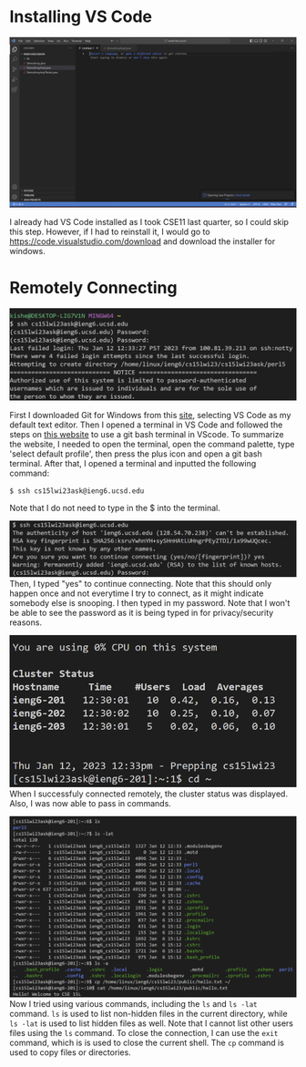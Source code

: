# Installing VS Code
![VS code setup screenshot](assets/cse15l-lab_report1_ss1.png)

I already had VS Code installed as I took CSE11 last quarter, so I could skip this step. However, if I had to reinstall it, I would go to https://code.visualstudio.com/download and download the installer for windows.

# Remotely Connecting 
![Remote Connection screenshot 1](assets/cse15l-lab_report1_ss2.png)

First I downloaded Git for Windows from this [site](https://gitforwindows.org/), selecting VS Code as my default text editor. Then I opened a terminal in VS Code and followed the steps on [this website](https://stackoverflow.com/questions/42606837/how-do-i-use-bash-on-windows-from-the-visual-studio-code-integrated-terminal/50527994#50527994) to use a git bash terminal in VScode. To summarize the website, I needed to open the terminal, open the command palette, type 'select default profile', then press the plus icon and open a git bash terminal. After that, I opened a terminal and inputted the following command:
```
$ ssh cs15lwi23ask@ieng6.ucsd.edu
```

Note that I do not need to type in the $ into the terminal. 


![Remote Connection screenshot 2](assets/cse15l-lab_report1_ss2point5.png)
Then, I typed "yes" to continue connecting. Note that this should only happen once and not everytime I try to connect, as it might indicate somebody else is snooping. I then typed in my password. Note that I won't be able to see the password as it is being typed in for privacy/security reasons.

![Remote Connection screenshot 3](assets/cse15l-lab_report1_ss3.png)
When I successfuly connected remotely, the cluster status was displayed. Also, I was now able to pass in commands.

![Trying commands screenshot](assets/cse15l-lab_report1_ss4.png)
Now I tried using various commands, including the `ls` and `ls -lat` command. `ls` is used to list non-hidden files in the current directory, while `ls -lat` is used to list hidden files as well. Note that I cannot list other users files using the `ls` command. To close the connection, I can use the `exit` command, which is is used to close the current shell. The `cp` command is used to copy files or directories.
